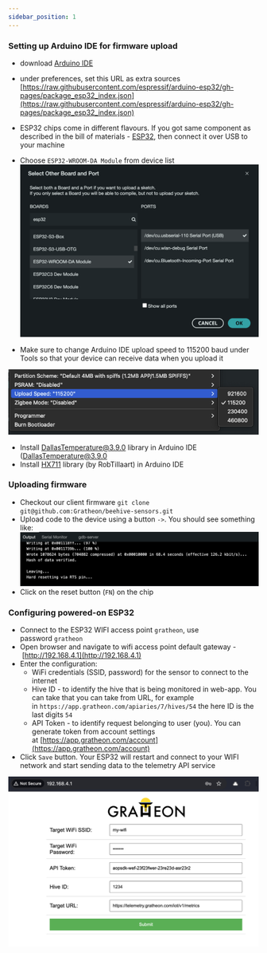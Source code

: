 ```yaml
---
sidebar_position: 1
---
```


### Setting up Arduino IDE for firmware upload
- download [Arduino IDE](https://www.arduino.cc/en/software)
- under preferences, set this URL as extra sources [https://raw.githubusercontent.com/espressif/arduino-esp32/gh-pages/package_esp32_index.json](https://raw.githubusercontent.com/espressif/arduino-esp32/gh-pages/package_esp32_index.json)
- ESP32 chips come in different flavours. If you got same component as described in the bill of materials - [ESP32](components/ESP32.md), then connect it over USB to your machine
- Choose `ESP32-WROOM-DA Module` from device list
![](img/Screenshot%202024-11-11%20at%2001.33.06.png)

- Make sure to change Arduino IDE upload speed to 115200 baud under Tools so that your device can receive data when you upload it

![](img/Screenshot%202024-07-22%20at%2003.42.43.png)

- Install [DallasTemperature@3.9.0](https://github.com/milesburton/Arduino-Temperature-Control-Library) library in Arduino IDE (DallasTemperature@3.9.0
- Install [HX711](https://github.com/RobTillaart/HX711) library (by RobTillaart) in Arduino IDE 

### Uploading firmware
- Checkout our client firmware `git clone git@github.com:Gratheon/beehive-sensors.git`
- Upload code to the device using a button `->`. You should see something like:
  ![](img/Screenshot%202024-11-11%20at%2001.37.37.png)
- Click on the reset button (`FN`) on the chip

### Configuring powered-on ESP32
- Connect to the ESP32 WIFI access point `gratheon`, use password `gratheon`
- Open browser and navigate to wifi access point default gateway - [http://192.168.4.1](http://192.168.4.1)
- Enter the configuration:
	- WiFi credentials (SSID, password) for the sensor to connect to the internet
	- Hive ID - to identify the hive that is being monitored in web-app. You can take that you can take from URL, for example in `https://app.gratheon.com/apiaries/7/hives/54` the here ID is the last digits `54`
	- API Token - to identify request belonging to user (you). You can generate token from account settings at [https://app.gratheon.com/account](https://app.gratheon.com/account)
- Click `Save` button. Your ESP32 will restart and connect to your WIFI network and start sending data to the telemetry API service


![](img/iot-server.png)
